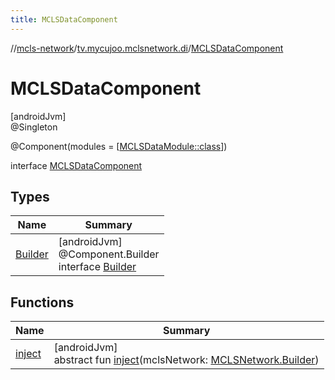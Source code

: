 ```yaml
---
title: MCLSDataComponent
---
```

//[mcls-network](../../../index.html)/[tv.mycujoo.mclsnetwork.di](../index.html)/[MCLSDataComponent](index.html)



# MCLSDataComponent



[androidJvm]\
@Singleton



@Component(modules = [[MCLSDataModule::class](../-m-c-l-s-data-module/index.html)])



interface [MCLSDataComponent](index.html)



## Types


| Name | Summary |
|---|---|
| [Builder](-builder/index.html) | [androidJvm]<br>@Component.Builder<br>interface [Builder](-builder/index.html) |


## Functions


| Name | Summary |
|---|---|
| [inject](inject.html) | [androidJvm]<br>abstract fun [inject](inject.html)(mclsNetwork: [MCLSNetwork.Builder](../../tv.mycujoo.mclsnetwork/-m-c-l-s-network/-builder/index.html)) |

